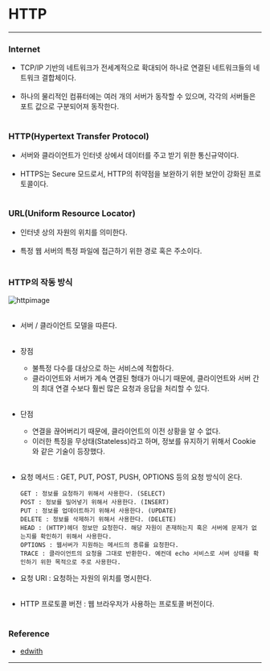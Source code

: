 HTTP
====

---

### Internet<br>

-	TCP/IP 기반의 네트워크가 전세계적으로 확대되어 하나로 연결된 네트워크들의 네트워크 결합체이다.<br><br>
-	하나의 물리적인 컴퓨터에는 여러 개의 서버가 동작할 수 있으며, 각각의 서버들은 포트 값으로 구분되어져 동작한다.<br><br>

### HTTP(Hypertext Transfer Protocol)<br>

-	서버와 클라이언트가 인터넷 상에서 데이터를 주고 받기 위한 통신규약이다.<br><br>
-	HTTPS는 Secure 모드로서, HTTP의 취약점을 보완하기 위한 보안이 강화된 프로토콜이다.<br><br>

### URL(Uniform Resource Locator)<br>

-	인터넷 상의 자원의 위치를 의미한다.<br><br>
-	특정 웹 서버의 특정 파일에 접근하기 위한 경로 혹은 주소이다.<br><br>

### HTTP의 작동 방식<br>

![httpimage](https://user-images.githubusercontent.com/56240505/69651201-13775700-10b3-11ea-919f-f7c23bf730e8.png)<br><br>

-	서버 / 클라이언트 모델을 따른다.<br><br>
-	장점
	-	불특정 다수를 대상으로 하는 서비스에 적합하다.
	-	클라이언트와 서버가 계속 연결된 형태가 아니기 때문에, 클라이언트와 서버 간의 최대 연결 수보다 훨씬 많은 요청과 응답을 처리할 수 있다.<br><br>
-	단점
	-	연결을 끊어버리기 때문에, 클라이언트의 이전 상황을 알 수 없다.
	-	이러한 특징을 무상태(Stateless)라고 하며, 정보를 유지하기 위해서 Cookie와 같은 기술이 등장했다.<br><br>
-	요청 메서드 : GET, PUT, POST, PUSH, OPTIONS 등의 요청 방식이 온다.

	```
	GET : 정보를 요청하기 위해서 사용한다. (SELECT)
	POST : 정보를 밀어넣기 위해서 사용한다. (INSERT)
	PUT : 정보를 업데이트하기 위해서 사용한다. (UPDATE)
	DELETE : 정보를 삭제하기 위해서 사용한다. (DELETE)
	HEAD : (HTTP)헤더 정보만 요청한다. 해당 자원이 존재하는지 혹은 서버에 문제가 없는지를 확인하기 위해서 사용한다.
	OPTIONS : 웹서버가 지원하는 메서드의 종류를 요청한다.
	TRACE : 클라이언트의 요청을 그대로 반환한다. 예컨데 echo 서비스로 서버 상태를 확인하기 위한 목적으로 주로 사용한다.
	```

-	요청 URI : 요청하는 자원의 위치를 명시한다.<br><br>

-	HTTP 프로토콜 버전 : 웹 브라우저가 사용하는 프로토콜 버전이다.<br><br>

### Reference<br>

-	[edwith](https://www.edwith.org/boostcourse-web/lecture/16661/)

---
